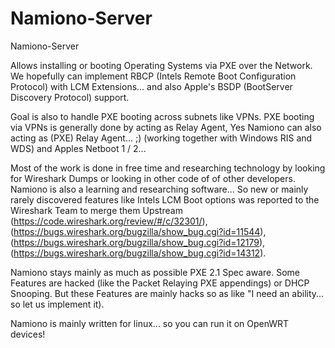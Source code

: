 # Namiono-Server

Namiono-Server

Allows installing or booting Operating Systems via PXE over the Network. We hopefully can implement RBCP (Intels Remote Boot Configuration Protocol) with LCM Extensions... and also Apple's BSDP (BootServer Discovery Protocol) support. 

Goal is also to handle PXE booting across subnets like VPNs. PXE booting via VPNs is generally done by acting as Relay Agent,
Yes Namiono can also acting as (PXE) Relay Agent... ;) (working together with Windows RIS and WDS) and Apples Netboot 1 / 2...

Most of the work is done in free time and researching technology by looking for Wireshark Dumps or looking in other code of of other developers. Namiono is also a learning and researching software... So new or mainly rarely discovered features like Intels LCM Boot options was reported to the Wireshark Team to merge them Upstream (https://code.wireshark.org/review/#/c/32301/), (https://bugs.wireshark.org/bugzilla/show_bug.cgi?id=11544), (https://bugs.wireshark.org/bugzilla/show_bug.cgi?id=12179), (https://bugs.wireshark.org/bugzilla/show_bug.cgi?id=14312).

Namiono stays mainly as much as possible PXE 2.1 Spec aware. Some Features are hacked (like the Packet Relaying PXE appendings)
or DHCP Snooping. But these Features are mainly hacks so as like "I need an ability... so let us implement it).

Namiono is mainly written for linux... so you can run it on OpenWRT devices!
